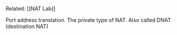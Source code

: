 Related: [[NAT Lab]]

Port address translation. The private type of NAT.  Also called DNAT (destination NAT) 